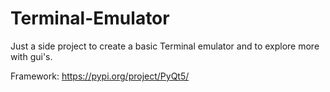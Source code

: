 # Terminal-Emulator

Just a side project to create a basic Terminal emulator and to explore more with gui's.

Framework: https://pypi.org/project/PyQt5/
